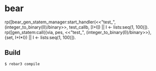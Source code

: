 bear
=====

rp([bear_gen_statem_manager:start_handler(<<"test_", (integer_to_binary(I))/binary>>, test_callb, [I+I]) || I <- lists:seq(1, 100)]).
rp([gen_statem:call({via, pes, <<"test_", (integer_to_binary(I))/binary>>}, {set, I+I*I}) || I <- lists:seq(1, 100)]).

Build
-----

    $ rebar3 compile
